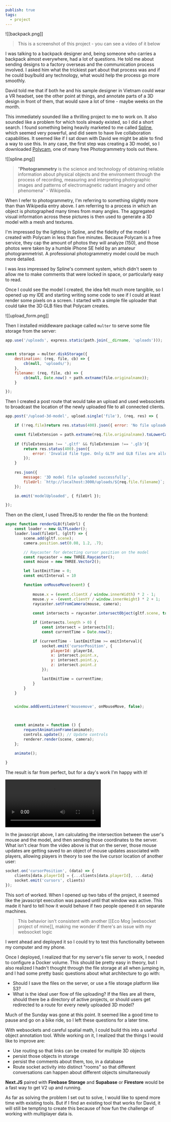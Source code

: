 ```yaml
---
publish: true
tags:
  - project
---
```

![[backpack.png]]
> This is a screenshot of this project - you can see a video of it below

I was talking to a backpack designer and, being someone who carries a backpack almost everywhere, had a lot of questions. He told me about sending designs to a factory overseas and the communication process involved. I asked him what the trickiest part about that process was and if he could buy/build any technology, what would help the process go more smoothly.

David told me that if both he and his sample designer in Vietnam could wear a VR headset, see the other point at things, and annotate parts of a 3D design in front of them, that would save a lot of time - maybe weeks on the month.

This immediately sounded like a thrilling project to me to work on. It also sounded like a problem for which tools already existed, so I did a short search. I found something being heavily marketed to me called [Spline](https://spline.design/), which seemed very powerful, and did seem to have live collaboration capabilities. It seemed like if I sat down with David we might be able to find a way to use this. In any case, the first step was creating a 3D model, so I downloaded [Polycam](https://poly.cam/), one of many free Photogrammetry tools out there.

![[spline.png]]

> "**Photogrammetry** is the science and technology of obtaining reliable information about physical objects and the environment through the process of recording, measuring and interpreting photographic images and patterns of electromagnetic radiant imagery and other phenomena" - Wikipedia.

When I refer to photogrammetry, I'm referring to something slightly more than than Wikipedia entry above. I am referring to a process in which an object is photographed many times from many angles. The aggregated visual information across these pictures is then used to generate a 3D model with a mesh and textures.

I'm impressed by the lighting in Spline, and the fidelity of the model I created with Polycam in less than five minutes. Because Polycam is a free service, they cap the amount of photos they will analyze (150), and those photos were taken by a humble iPhone SE held by an amateur photogrammetrist. A professional photogrammetry model could be much more detailed.

I was *less* impressed by Spline's comment system, which didn't seem to allow me to make comments that were locked in space, or particularly easy to read.

Once I could see the model I created, the idea felt much more tangible, so I opened up my IDE and starting writing some code to see if I could at least render some pixels on a screen. I started with a simple file uploader that could take the 3D GLB files that Polycam creates.

![[upload_form.png]]

Then I installed middleware package called `multer` to serve some file storage from the server:

```javascript
app.use('/uploads', express.static(path.join(__dirname, 'uploads')));


const storage = multer.diskStorage({
	destination: (req, file, cb) => {
		cb(null, 'uploads/');
	},
	filename: (req, file, cb) => {
		cb(null, Date.now() + path.extname(file.originalname));
	}

});
```

Then I created a post route that would take an upload and used websockets to broadcast the location of the newly uploaded file to all connected clients.

```javascript
app.post('/upload-3d-model', upload.single('file'), (req, res) => {

	if (!req.file)return res.status(400).json({ error: 'No file uploaded' });

	const fileExtension = path.extname(req.file.originalname).toLowerCase();
	
	if (fileExtension !== '.gltf' && fileExtension !== '.glb'){
		return res.status(400).json({
			error: 'Invalid file type. Only GLTF and GLB files are allowed.'
		});
	}
	
	res.json({
		message: '3D model file uploaded successfully',
		fileUrl: `http://localhost:3000/uploads/${req.file.filename}`;
	});

	io.emit('modelUploaded', { fileUrl });

});
```

Then on the client, I used ThreeJS to render the file on the frontend:

```javascript
async function renderGLB(fileUrl) {
	const loader = new GLTFLoader();
	loader.load(fileUrl, (gltf) => {
		scene.add(gltf.scene);
		camera.position.set(0.08, 1.2, .7);

		// Raycaster for detecting cursor position on the model
		const raycaster = new THREE.Raycaster();
		const mouse = new THREE.Vector2();

		let lastEmitTime = 0;
		const emitInterval = 10

		function onMouseMove(event) {
		
			mouse.x = (event.clientX / window.innerWidth) * 2 - 1;
			mouse.y = -(event.clientY / window.innerHeight) * 2 + 1;
			raycaster.setFromCamera(mouse, camera);
		
			const intersects = raycaster.intersectObject(gltf.scene, true);

			if (intersects.length > 0) {
				const intersect = intersects[0];
				const currentTime = Date.now();

			if (currentTime - lastEmitTime >= emitInterval){
				socket.emit('cursorPosition', {
					playerId: playerId,
					x: intersect.point.x,
					y: intersect.point.y,
					z: intersect.point.z
				});

				lastEmitTime = currentTime;
			}
		}
	}


	window.addEventListener('mousemove', onMouseMove, false);

  

	const animate = function () {
		requestAnimationFrame(animate);
		controls.update(); // Update controls
		renderer.render(scene, camera);
	};
	
	animate();

}
```

The result is far from perfect, but for a day's work I'm happy with it!

<div class="video-container"> <video controls> <source src="https://thornberry-garden.s3.us-east-2.amazonaws.com/backpack.mov" type="video/mp4"> Your browser does not support the video tag. </video> </div>

In the javascript above, I am calculating the intersection between the user's mouse and the model, and then sending those coordinates to the server. What isn't clear from the video above is that on the server, those mouse updates are getting saved to an object of mouse updates associated with players, allowing players in theory to see the live cursor location of another user:

```javascript
socket.on('cursorPosition', (data) => {
	clients[data.playerId] = {...clients[data.playerId], ...data}
	socket.emit('cursors', clients)
});
```

This sort of worked. When I opened up two tabs of the project, it seemed like the javascript execution was paused until that window was active. This made it hard to tell how it would behave if two people opened it on separate machines.

> This behavior isn't consistent with another [[Eco Mog |websocket project of mine]], making me wonder if there's an issue with my websocket logic

I went ahead and deployed it so I could try to test this functionality between my computer and my phone.

Once I deployed, I realized that for my server's file server to work, I needed to configure a Docker volume. This should be pretty easy in theory, but I also realized I hadn't thought through the file storage at all when jumping in, and I had some pretty basic questions about what architecture to go with:
- Should I save the files on the server, or use a file storage platform like S3?
- What is the ideal user flow of file uploading? If the files are all there, should there be a directory of active projects, or should users get redirected to a route for every newly uploaded 3D model?

Much of the Sunday was gone at this point. It seemed like a good time to pause and go on a bike ride, so I left these questions for a later time.

With websockets and careful spatial math, I could build this into a useful object annotation tool. While working on it, I realized that the things I would like to improve are:

- Use routing so that links can be created for multiple 3D objects
- persist those objects in storage
- persist the comments about them, too, in a database
- Route socket activity into distinct "rooms" so that different conversations can happen about different objects simultaneously

**Next.JS** paired with **Firebase Storage** and **Supabase** or **Firestore** would be a fast way to get V2 up and running.

As far as solving the problem I set out to solve, I would like to spend more time with existing tools. But if I find an existing tool that works for David, it will still be tempting to create this because of how fun the challenge of working with multiplayer data is.